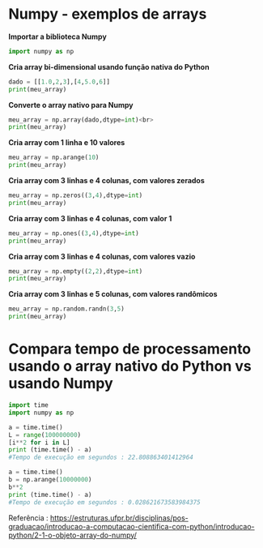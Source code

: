 # Numpy - exemplos de arrays

**Importar a biblioteca Numpy**
```python border="1"
import numpy as np
```

**Cria array bi-dimensional usando função nativa do Python**
```python
dado = [[1.0,2,3],[4,5.0,6]]
print(meu_array)
```


**Converte o array nativo para Numpy**
```python
meu_array = np.array(dado,dtype=int)<br>
print(meu_array)
```

**Cria array com 1 linha e 10 valores**
```python
meu_array = np.arange(10)
print(meu_array)
```

**Cria array com 3 linhas e 4 colunas, com valores zerados**
```python
meu_array = np.zeros((3,4),dtype=int)
print(meu_array)
```

**Cria array com 3 linhas e 4 colunas, com valor 1**
```python
meu_array = np.ones((3,4),dtype=int)
print(meu_array)
```

**Cria array com 3 linhas e 4 colunas, com valores vazio**
```python
meu_array = np.empty((2,2),dtype=int)
print(meu_array)
```

**Cria array com 3 linhas e 5 colunas, com valores randômicos**
```python
meu_array = np.random.randn(3,5)
print(meu_array)
```


# Compara tempo de processamento usando o array nativo do Python vs usando Numpy
```python
import time
import numpy as np

a = time.time()
L = range(100000000)
[i**2 for i in L]
print (time.time() - a)
#Tempo de execução em segundos : 22.808863401412964

a = time.time()
b = np.arange(10000000)
b**2
print (time.time() - a)
#Tempo de execução em segundos : 0.028621673583984375
```

Referência : https://estruturas.ufpr.br/disciplinas/pos-graduacao/introducao-a-computacao-cientifica-com-python/introducao-python/2-1-o-objeto-array-do-numpy/
